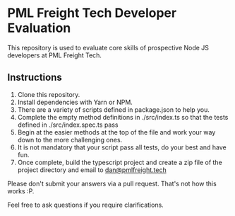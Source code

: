 # PML Freight Tech Developer Evaluation
This repository is used to evaluate core skills of prospective Node JS developers at PML Freight Tech.

## Instructions
1. Clone this repository.
1. Install dependencies with Yarn or NPM.
1. There are a variety of scripts defined in package.json to help you.
1. Complete the empty method definitions in ./src/index.ts so that the tests defined in ./src/index.spec.ts pass
1. Begin at the easier methods at the top of the file and work your way down to the more challenging ones.
1. It is not mandatory that your script pass all tests, do your best and have fun.
1. Once complete, build the typescript project and create a zip file of the project directory and email to [dan@pmlfreight.tech](mailto:dan@pmlfreight.tech)

Please don't submit your answers via a pull request. That's not how this works :P.

Feel free to ask questions if you require clarifications.

